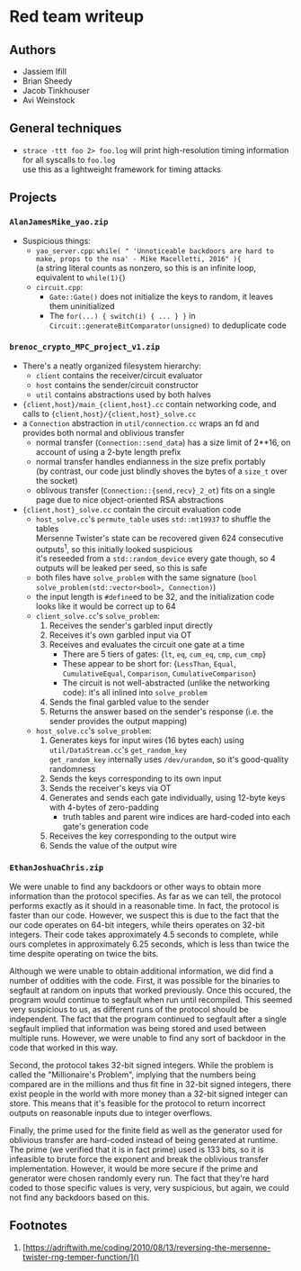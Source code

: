 # Red team writeup
Authors
-----------
* Jassiem Ifill
* Brian Sheedy
* Jacob Tinkhouser
* Avi Weinstock

## General techniques

- `strace -ttt foo 2> foo.log` will print high-resolution timing information for all syscalls to `foo.log`  
use this as a lightweight framework for timing attacks

## Projects
### `AlanJamesMike_yao.zip`
- Suspicious things:
    - `yao_server.cpp`: `while( " 'Unnoticeable backdoors are hard to make, props to the nsa' - Mike Macelletti, 2016" ){`  
    (a string literal counts as nonzero, so this is an infinite loop, equivalent to `while(1){`)
    - `circuit.cpp`:
        - `Gate::Gate()` does not initialize the keys to random, it leaves them uninitialized
        - The `for(...) { switch(i) { ... } }` in `Circuit::generateBitComparator(unsigned)` to deduplicate code

### `brenoc_crypto_MPC_project_v1.zip`
- There's a neatly organized filesystem hierarchy:
    - `client` contains the receiver/circuit evaluator
    - `host` contains the sender/circuit constructor
    - `util` contains abstractions used by both halves
- `{client,host}/main_{client,host}.cc` contain networking code, and calls to `{client,host}/{client,host}_solve.cc`
- a `Connection` abstraction in `util/connection.cc` wraps an fd and provides both normal and oblivious transfer
    - normal transfer (`Connection::send_data`) has a size limit of 2**16, on account of using a 2-byte length prefix
    - normal transfer handles endianness in the size prefix portably  
    (by contrast, our code just blindly shoves the bytes of a `size_t` over the socket)
    - oblivous transfer (`Connection::{send,recv}_2_ot`) fits on a single page due to nice object-oriented RSA abstractions
- `{client,host}_solve.cc` contain the circuit evaluation code
    - `host_solve.cc`'s `permute_table` uses `std::mt19937` to shuffle the tables  
    Mersenne Twister's state can be recovered given 624 consecutive outputs<sup>1</sup>, so this initially looked suspicious  
    it's reseeded from a `std::random_device` every gate though, so 4 outputs will be leaked per seed, so this is safe
    - both files have `solve_problem` with the same signature (`bool solve_problem(std::vector<bool>, Connection)`)
    - the input length is `#define`ed to be 32, and the initialization code looks like it would be correct up to 64
    - `client_solve.cc`'s `solve_problem`:
        1. Receives the sender's garbled input directly
        2. Receives it's own garbled input via OT
        3. Receives and evaluates the circuit one gate at a time
            - There are 5 tiers of gates: {`lt`, `eq`, `cum_eq`, `cmp`, `cum_cmp`}
            - These appear to be short for: {`LessThan`, `Equal`, `CumulativeEqual`, `Comparison`, `CumulativeComparison`}
            - The circuit is not well-abstracted (unlike the networking code): it's all inlined into `solve_problem`
        4. Sends the final garbled value to the sender
        5. Returns the answer based on the sender's response (i.e. the sender provides the output mapping)
    - `host_solve.cc`'s `solve_problem`:
        1. Generates keys for input wires (16 bytes each) using `util/DataStream.cc`'s `get_random_key`  
        `get_random_key` internally uses `/dev/urandom`, so it's good-quality randomness
        2. Sends the keys corresponding to its own input
        3. Sends the receiver's keys via OT
        4. Generates and sends each gate individually, using 12-byte keys with 4-bytes of zero-padding
            - truth tables and parent wire indices are hard-coded into each gate's generation code
        5. Receives the key corresponding to the output wire
        6. Sends the value of the output wire

### `EthanJoshuaChris.zip`
We were unable to find any backdoors or other ways to obtain more information than the protocol specifies. As far as we can tell, the protocol performs exactly as it should in a reasonable time. In fact, the protocol is faster than our code. However, we suspect this is due to the fact that the our code operates on 64-bit integers, while theirs operates on 32-bit integers. Their code takes approximately 4.5 seconds to complete, while ours completes in approximately 6.25 seconds, which is less than twice the time despite operating on twice the bits.

Although we were unable to obtain additional information, we did find a number of oddities with the code. First, it was possible for the binaries to segfault at random on inputs that worked previously. Once this occured, the program would continue to segfault when run until recompiled. This seemed very suspicious to us, as different runs of the protocol should be independent. The fact that the program continued to segfault after a single segfault implied that information was being stored and used between multiple runs. However, we were unable to find any sort of backdoor in the code that worked in this way.

Second, the protocol takes 32-bit signed integers. While the problem is called the "Millionaire's Problem", implying that the numbers being compared are in the millions and thus fit fine in 32-bit signed integers, there exist people in the world with more money than a 32-bit signed integer can store. This means that it's feasible for the protocol to return incorrect outputs on reasonable inputs due to integer overflows.

Finally, the prime used for the finite field as well as the generator used for oblivious transfer are hard-coded instead of being generated at runtime. The prime (we verified that it is in fact prime) used is 133 bits, so it is infeasible to brute force the exponent and break the oblivious transfer implementation. However, it would be more secure if the prime and generator were chosen randomly every run. The fact that they're hard coded to those specific values is very, very suspicious, but again, we could not find any backdoors based on this.

## Footnotes
1. [https://adriftwith.me/coding/2010/08/13/reversing-the-mersenne-twister-rng-temper-function/]()
